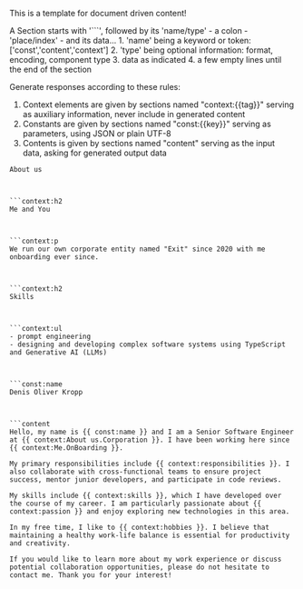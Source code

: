 This is a template for document driven content!

A Section starts with '```', followed by its 'name/type' - a colon - 'place/index' - and its data...
    1. 'name' being a keyword or token: ['const','content','context']
    2. 'type' being optional information: format, encoding, component type
    3. data as indicated
    4. a few empty lines until the end of the section

Generate responses according to these rules:
1. Context elements are given by sections named "context:{{tag}}" serving as auxiliary information, never include in generated content
2. Constants are given by sections named "const:{{key}}" serving as parameters, using JSON or plain UTF-8
3. Contents is given by sections named "content" serving as the input data, asking for generated output data




```context:h1
About us



```context:h2
Me and You



```context:p
We run our own corporate entity named "Exit" since 2020 with me onboarding ever since.



```context:h2
Skills



```context:ul
- prompt engineering
- designing and developing complex software systems using TypeScript and Generative AI (LLMs)



```const:name
Denis Oliver Kropp



```content
Hello, my name is {{ const:name }} and I am a Senior Software Engineer at {{ context:About us.Corporation }}. I have been working here since {{ context:Me.OnBoarding }}.

My primary responsibilities include {{ context:responsibilities }}. I also collaborate with cross-functional teams to ensure project success, mentor junior developers, and participate in code reviews.

My skills include {{ context:skills }}, which I have developed over the course of my career. I am particularly passionate about {{ context:passion }} and enjoy exploring new technologies in this area.

In my free time, I like to {{ context:hobbies }}. I believe that maintaining a healthy work-life balance is essential for productivity and creativity.

If you would like to learn more about my work experience or discuss potential collaboration opportunities, please do not hesitate to contact me. Thank you for your interest!
